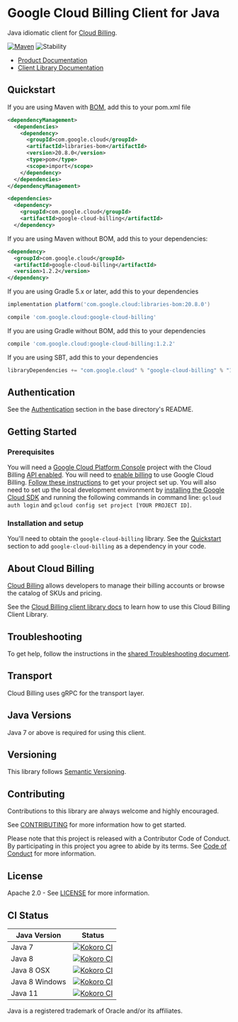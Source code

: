 # Google Cloud Billing Client for Java

Java idiomatic client for [Cloud Billing][product-docs].

[![Maven][maven-version-image]][maven-version-link]
![Stability][stability-image]

- [Product Documentation][product-docs]
- [Client Library Documentation][javadocs]

## Quickstart

If you are using Maven with [BOM][libraries-bom], add this to your pom.xml file
```xml
<dependencyManagement>
  <dependencies>
    <dependency>
      <groupId>com.google.cloud</groupId>
      <artifactId>libraries-bom</artifactId>
      <version>20.8.0</version>
      <type>pom</type>
      <scope>import</scope>
    </dependency>
  </dependencies>
</dependencyManagement>

<dependencies>
  <dependency>
    <groupId>com.google.cloud</groupId>
    <artifactId>google-cloud-billing</artifactId>
  </dependency>

```

If you are using Maven without BOM, add this to your dependencies:

```xml
<dependency>
  <groupId>com.google.cloud</groupId>
  <artifactId>google-cloud-billing</artifactId>
  <version>1.2.2</version>
</dependency>

```

If you are using Gradle 5.x or later, add this to your dependencies
```Groovy
implementation platform('com.google.cloud:libraries-bom:20.8.0')

compile 'com.google.cloud:google-cloud-billing'
```
If you are using Gradle without BOM, add this to your dependencies
```Groovy
compile 'com.google.cloud:google-cloud-billing:1.2.2'
```

If you are using SBT, add this to your dependencies
```Scala
libraryDependencies += "com.google.cloud" % "google-cloud-billing" % "1.2.2"
```

## Authentication

See the [Authentication][authentication] section in the base directory's README.

## Getting Started

### Prerequisites

You will need a [Google Cloud Platform Console][developer-console] project with the Cloud Billing [API enabled][enable-api].
You will need to [enable billing][enable-billing] to use Google Cloud Billing.
[Follow these instructions][create-project] to get your project set up. You will also need to set up the local development environment by
[installing the Google Cloud SDK][cloud-sdk] and running the following commands in command line:
`gcloud auth login` and `gcloud config set project [YOUR PROJECT ID]`.

### Installation and setup

You'll need to obtain the `google-cloud-billing` library.  See the [Quickstart](#quickstart) section
to add `google-cloud-billing` as a dependency in your code.

## About Cloud Billing


[Cloud Billing][product-docs] allows developers to manage their billing accounts or browse the catalog of SKUs and pricing.

See the [Cloud Billing client library docs][javadocs] to learn how to
use this Cloud Billing Client Library.






## Troubleshooting

To get help, follow the instructions in the [shared Troubleshooting document][troubleshooting].

## Transport

Cloud Billing uses gRPC for the transport layer.

## Java Versions

Java 7 or above is required for using this client.

## Versioning


This library follows [Semantic Versioning](http://semver.org/).


## Contributing


Contributions to this library are always welcome and highly encouraged.

See [CONTRIBUTING][contributing] for more information how to get started.

Please note that this project is released with a Contributor Code of Conduct. By participating in
this project you agree to abide by its terms. See [Code of Conduct][code-of-conduct] for more
information.

## License

Apache 2.0 - See [LICENSE][license] for more information.

## CI Status

Java Version | Status
------------ | ------
Java 7 | [![Kokoro CI][kokoro-badge-image-1]][kokoro-badge-link-1]
Java 8 | [![Kokoro CI][kokoro-badge-image-2]][kokoro-badge-link-2]
Java 8 OSX | [![Kokoro CI][kokoro-badge-image-3]][kokoro-badge-link-3]
Java 8 Windows | [![Kokoro CI][kokoro-badge-image-4]][kokoro-badge-link-4]
Java 11 | [![Kokoro CI][kokoro-badge-image-5]][kokoro-badge-link-5]

Java is a registered trademark of Oracle and/or its affiliates.

[product-docs]: https://cloud.google.com/billing/docs
[javadocs]: https://googleapis.dev/java/google-cloud-billing/latest/
[kokoro-badge-image-1]: http://storage.googleapis.com/cloud-devrel-public/java/badges/java-billing/java7.svg
[kokoro-badge-link-1]: http://storage.googleapis.com/cloud-devrel-public/java/badges/java-billing/java7.html
[kokoro-badge-image-2]: http://storage.googleapis.com/cloud-devrel-public/java/badges/java-billing/java8.svg
[kokoro-badge-link-2]: http://storage.googleapis.com/cloud-devrel-public/java/badges/java-billing/java8.html
[kokoro-badge-image-3]: http://storage.googleapis.com/cloud-devrel-public/java/badges/java-billing/java8-osx.svg
[kokoro-badge-link-3]: http://storage.googleapis.com/cloud-devrel-public/java/badges/java-billing/java8-osx.html
[kokoro-badge-image-4]: http://storage.googleapis.com/cloud-devrel-public/java/badges/java-billing/java8-win.svg
[kokoro-badge-link-4]: http://storage.googleapis.com/cloud-devrel-public/java/badges/java-billing/java8-win.html
[kokoro-badge-image-5]: http://storage.googleapis.com/cloud-devrel-public/java/badges/java-billing/java11.svg
[kokoro-badge-link-5]: http://storage.googleapis.com/cloud-devrel-public/java/badges/java-billing/java11.html
[stability-image]: https://img.shields.io/badge/stability-ga-green
[maven-version-image]: https://img.shields.io/maven-central/v/com.google.cloud/google-cloud-billing.svg
[maven-version-link]: https://search.maven.org/search?q=g:com.google.cloud%20AND%20a:google-cloud-billing&core=gav
[authentication]: https://github.com/googleapis/google-cloud-java#authentication
[developer-console]: https://console.developers.google.com/
[create-project]: https://cloud.google.com/resource-manager/docs/creating-managing-projects
[cloud-sdk]: https://cloud.google.com/sdk/
[troubleshooting]: https://github.com/googleapis/google-cloud-common/blob/master/troubleshooting/readme.md#troubleshooting
[contributing]: https://github.com/googleapis/java-billing/blob/master/CONTRIBUTING.md
[code-of-conduct]: https://github.com/googleapis/java-billing/blob/master/CODE_OF_CONDUCT.md#contributor-code-of-conduct
[license]: https://github.com/googleapis/java-billing/blob/master/LICENSE
[enable-billing]: https://cloud.google.com/apis/docs/getting-started#enabling_billing
[enable-api]: https://console.cloud.google.com/flows/enableapi?apiid=cloudbilling.googleapis.com
[libraries-bom]: https://github.com/GoogleCloudPlatform/cloud-opensource-java/wiki/The-Google-Cloud-Platform-Libraries-BOM
[shell_img]: https://gstatic.com/cloudssh/images/open-btn.png
